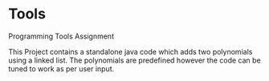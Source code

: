 # Tools
Programming Tools Assignment

This Project contains a standalone java code which adds two polynomials using a linked list.
The polynomials are predefined however the code can be tuned to work as per user input.
